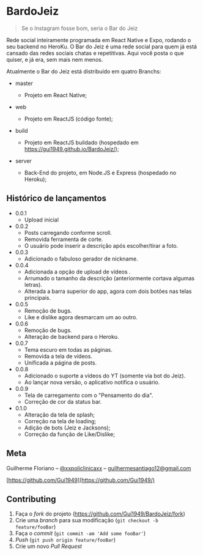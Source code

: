 # BardoJeiz
> Se o Instagram fosse bom, seria o Bar do Jeiz

Rede social inteiramente programada em React Native e Expo, rodando o seu backend no HeroKu. O Bar do Jeiz é uma rede social para quem já está cansado das redes sociais chatas e repetitivas. Aqui você posta o que quiser, e já era, sem mais nem menos.

Atualmente o Bar do Jeiz está distribuído em quatro Branchs:

 * master
     * Projeto em React Native;

 * web
     * Projeto em ReactJS (código fonte);

 * build
     * Projeto em ReactJS buildado (hospedado em https://gui1949.github.io/BardoJeiz/);

 * server
     * Back-End do projeto, em Node.JS e Express (hospedado no Heroku);

## Histórico de lançamentos

* 0.0.1
    * Upload inicial
* 0.0.2
    * Posts carregando conforme scroll. 
    * Removida ferramenta de corte.
    * O usuário pode inserir a descrição após escolher/tirar a foto.
* 0.0.3
    * Adicionado o fabuloso gerador de nickname.
* 0.0.4
    * Adicionada a opção de upload de vídeos .
    * Arrumado o tamanho da descrição (anteriormente cortava algumas letras).
    * Alterada a barra superior do app, agora com dois botões nas telas principais.
* 0.0.5
    * Remoção de bugs.
    * Like e dislike agora desmarcam um ao outro.
* 0.0.6
    * Remoção de bugs.
    * Alteração de backend para o Heroku.
* 0.0.7
    * Tema escuro em todas as páginas.
    * Removida a tela de vídeos.
    * Unificada a página de posts.
* 0.0.8
    * Adicionado o suporte a vídeos do YT (somente via bot do Jeiz).
    * Ao lançar nova versão, o aplicativo notifica o usuário.
* 0.0.9
    * Tela de carregamento com o "Pensamento do dia".
    * Correção de cor da status bar.
* 0.1.0
    * Alteração da tela de splash;
    * Correção na tela de loading;
    * Adição de bots (Jeiz e Jacksons);
    * Correção da função de Like/Dislike;

## Meta

Guilherme Floriano – [@xxpoliclinicaxx](https://twitter.com/xxpoliclinicaxx) – guilhermesantiago12@gmail.com

[https://github.com/Gui1949](https://github.com/Gui1949/)

## Contributing

1. Faça o _fork_ do projeto (<https://github.com/Gui1949/BardoJeiz/fork>)
2. Crie uma _branch_ para sua modificação (`git checkout -b feature/fooBar`)
3. Faça o _commit_ (`git commit -am 'Add some fooBar'`)
4. _Push_ (`git push origin feature/fooBar`)
5. Crie um novo _Pull Request_

[npm-image]: https://img.shields.io/npm/v/datadog-metrics.svg?style=flat-square
[npm-url]: https://npmjs.org/package/datadog-metrics
[npm-downloads]: https://img.shields.io/npm/dm/datadog-metrics.svg?style=flat-square
[travis-image]: https://img.shields.io/travis/dbader/node-datadog-metrics/master.svg?style=flat-square
[travis-url]: https://travis-ci.org/dbader/node-datadog-metrics
[wiki]: https://github.com/seunome/seuprojeto/wiki
